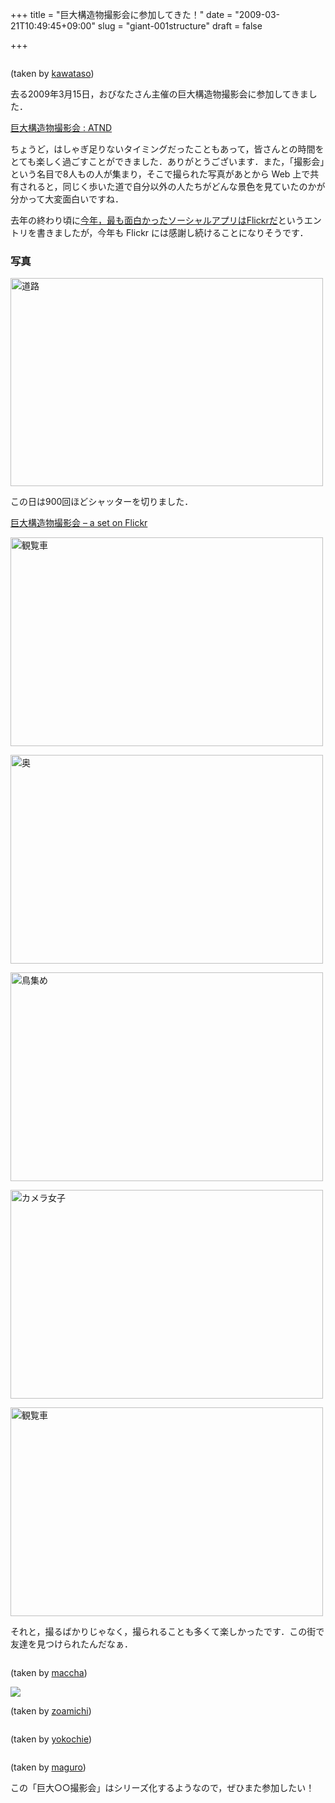 +++
title = "巨大構造物撮影会に参加してきた！"
date = "2009-03-21T10:49:45+09:00"
slug = "giant-001structure"
draft = false

+++

<p><a href="http://www.flickr.com/photos/kawataso/3356807254/" title="DSC_3720 on Flickr - Photo Sharing!"><img src="http://farm4.static.flickr.com/3594/3356807254_cf6773c085.jpg" alt="" /></a></p>
<p class="photo-caption">(taken by <a href="http://www.flickr.com/photos/kawataso/" title="Flickr: kawataso's Photostream">kawataso</a>)</p>
<p>去る2009年3月15日，おびなたさん主催の巨大構造物撮影会に参加してきました．</p>
<p><a href="http://atnd.org/events/383" title="巨大構造物撮影会 : ATND">巨大構造物撮影会 : ATND</a></p>
<p>ちょうど，はしゃぎ足りないタイミングだったこともあって，皆さんとの時間をとても楽しく過ごすことができました．ありがとうございます．また，「撮影会」という名目で8人もの人が集まり，そこで撮られた写真があとから Web 上で共有されると，同じく歩いた道で自分以外の人たちがどんな景色を見ていたのかが分かって大変面白いですね．</p>
<p>去年の終わり頃に<a href="http://june29.jp/2008/12/16/the-best-social-web-application-in-2008-is-flickr-for-me/" title="今年，最も面白かったソーシャルアプリはFlickrだ - 準二級.jp">今年，最も面白かったソーシャルアプリはFlickrだ</a>というエントリを書きましたが，今年も Flickr には感謝し続けることになりそうです．</p>
<h3>写真</h3>
<p><a href="http://www.flickr.com/photos/june29/3357501651/" title="道路 by june29, on Flickr"><img src="http://farm4.static.flickr.com/3600/3357501651_ffefe933bf.jpg" width="500" height="333" alt="道路" /></a></p>
<p>この日は900回ほどシャッターを切りました．</p>
<p><a href="http://www.flickr.com/photos/june29/sets/72157615261563169/" title="巨大構造物撮影会 - a set on Flickr">巨大構造物撮影会 &#8211; a set on Flickr</a></p>
<p><a href="http://www.flickr.com/photos/june29/3357306255/" title="観覧車 by june29, on Flickr"><img src="http://farm4.static.flickr.com/3450/3357306255_27045745c2.jpg" width="500" height="334" alt="観覧車" /></a></p>
<p><a href="http://www.flickr.com/photos/june29/3357327631/" title="奥 by june29, on Flickr"><img src="http://farm4.static.flickr.com/3459/3357327631_c686de8516.jpg" width="500" height="334" alt="奥" /></a></p>
<p><a href="http://www.flickr.com/photos/june29/3358205684/" title="鳥集め by june29, on Flickr"><img src="http://farm4.static.flickr.com/3547/3358205684_40cdc463fe.jpg" width="500" height="334" alt="鳥集め" /></a></p>
<p><a href="http://www.flickr.com/photos/june29/3358318836/" title="カメラ女子 by june29, on Flickr"><img src="http://farm4.static.flickr.com/3557/3358318836_88742d3069.jpg" width="500" height="334" alt="カメラ女子" /></a></p>
<p><a href="http://www.flickr.com/photos/june29/3357528145/" title="観覧車 by june29, on Flickr"><img src="http://farm4.static.flickr.com/3634/3357528145_efc5f711ba.jpg" width="500" height="334" alt="観覧車" /></a></p>
<p>それと，撮るばかりじゃなく，撮られることも多くて楽しかったです．この街で友達を見つけられたんだなぁ．</p>
<p><a href="http://www.flickr.com/photos/maccha418/3356960752/" title="DSC_2428 on Flickr - Photo Sharing!"><img src="http://farm4.static.flickr.com/3656/3356960752_bf8c3f62fd.jpg" alt="" /></a></p>
<p class="photo-caption">(taken by <a href="http://www.flickr.com/photos/maccha418/" title="Flickr: maccha418's Photostream">maccha</a>)</p>
<p><a href="http://www.flickr.com/photos/zoamichi/3356258941/" title="動かざること山の如し on Flickr - Photo Sharing!"><img src="http://farm4.static.flickr.com/3578/3356258941_8eb2571a5a.jpg" /></a></p>
<p class="photo-caption">(taken by <a href="http://www.flickr.com/photos/zoamichi/" title="Flickr: zoamichi's Photostream">zoamichi</a>)</p>
<p><a href="http://www.flickr.com/photos/yokochie_h/3359665697/" title="P3152052 on Flickr - Photo Sharing!"><img src="http://farm4.static.flickr.com/3450/3359665697_2e5473b2c1.jpg" alt="" /></a></p>
<p class="photo-caption">(taken by <a href="http://www.flickr.com/photos/yokochie_h/" title="Flickr: yokochie_h's Photostream">yokochie</a>)</p>
<p><a href="http://www.flickr.com/photos/magurojp/3368561182/" title="R0017988 on Flickr - Photo Sharing!"><img src="http://farm4.static.flickr.com/3442/3368561182_27bb7695ee.jpg" alt="" /></a></p>
<p class="photo-caption">(taken by <a href="http://www.flickr.com/photos/magurojp/" title="Flickr: maguro.jp's Photostream">maguro</a>)</p>
<p>この「巨大○○撮影会」はシリーズ化するようなので，ぜひまた参加したい！</p>
